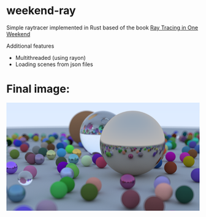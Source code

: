 # weekend-ray

Simple raytracer implemented in Rust based of the book 
[Ray Tracing in One Weekend](https://raytracing.github.io/books/RayTracingInOneWeekend.html)

Additional features
+ Multithreaded (using rayon)
+ Loading scenes from json files

# Final image:

![](final.png)
